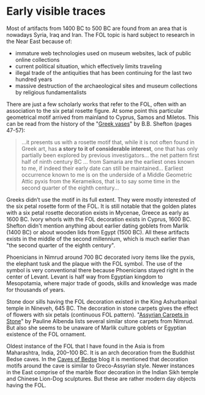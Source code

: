 # Early visible traces

Most of artifacts from 1400 BC to 500 BC are found from an area that is nowadays Syria, Iraq and Iran. The FOL topic is hard subject to research in the Near East because of:

* immature web technologies used on museum websites, lack of public online collections
* current political situation, which effectively limits traveling
* illegal trade of the antiquities that has been continuing for the last two hundred years
* massive destruction of the archaeological sites and museum collections by religious fundamentalists

There are just a few scholarly works that refer to the FOL, often with an association to the six petal rosette figure. At some point this particular geometrical motif arrived from mainland to Cyprus, Samos and Miletos. This can be read from the history of the "[Greek vases](http://d2aohiyo3d3idm.cloudfront.net/publications/virtuallibrary/0892361506.pdf)" by B.B. Shefton (pages 47-57):

>...it presents us with a rosette motif that, while it is not often found in Greek art, has **a story to it of considerable interest**, one that has only partially been explored by previous investigators... the net pattern first half of ninth century BC ... from Samaria are the earliest ones known to me, if indeed their early date can still be maintained... Earliest occurrence known to me is on the underside of a Middle Geometric Attic pyxis from the Kerameikos, that is to say some time in the second quarter of the eighth century...

Greeks didn’t use the motif in its full extent. They were mostly interested of the six petal rosette form of the FOL. It is still notable that the golden plates with a six petal rosette decoration exists in Mycenae, Greece as early as 1600 BC. Ivory whorls with the FOL decoration exists in Cyprus, 1600 BC. Shefton didn't mention anything about earlier dating goblets from Marlik (1400 BC) or about wooden lids from Egypt (1500 BC). All these artifacts exists in the middle of the second millennium, which is much earlier than "the second quarter of the eighth century".

Phoenicians in Nimrud around 700 BC decorated ivory items like the pyxis, the elephant tusk and the plaque with the FOL symbol. The use of the symbol is very conventional there because Phoenicians stayed right in the center of Levant. Levant is half way from Egyptian kingdom to Mesopotamia, where major trade of goods, skills and knowledge was made for thousands of years.

Stone door sills having the FOL decoration existed in the King Ashurbanipal temple in Nineveh, 645 BC. The decoration in stone carpets gives the effect of flowers with six petals (continuous FOL pattern). "[Assyrian Carpets in Stone](https://www.jtsa.edu/Documents/pagedocs/JANES/1978%2010/Albenda10.pdf)" by Pauline Albenda lists several similar stone carpets from Nimrud. But also she seems to be unaware of Marlik culture goblets or Egyptian existence of the FOL ornament.

Oldest instance of the FOL that I have found in the Asia is from Maharashtra, India, 200–100 BC. It is an arch decoration from the Buddhist Bedse caves. In the [Caves of Bedse](http://cavesofbedse.blogspot.fi/) blog it is mentioned that decoration motifs around the cave is similar to Greco-Assyrian style. Newer instances in the East comprise of the marble floor decoration in the Indian Sikh temple and Chinese Lion-Dog sculptures. But these are rather modern day objects having the FOL.